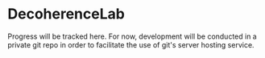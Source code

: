 # DecoherenceLab

Progress will be tracked here.
For now, development will be conducted in a private git repo in order to facilitate the use of git's server hosting service.
